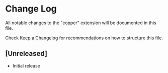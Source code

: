 # Change Log

All notable changes to the "copper" extension will be documented in this file.

Check [Keep a Changelog](http://keepachangelog.com/) for recommendations on how to structure this file.

## [Unreleased]

- Initial release
